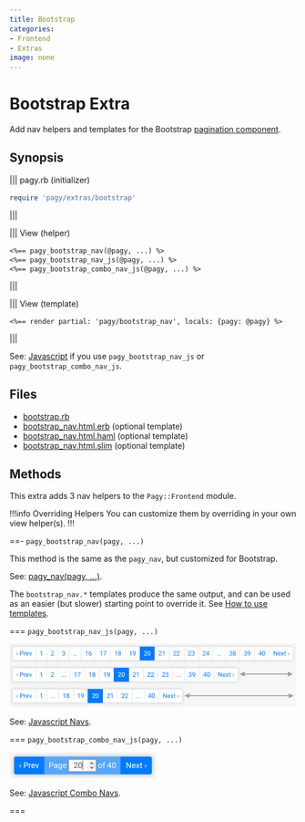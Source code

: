 ```yaml
---
title: Bootstrap
categories:
- Frontend
- Extras
image: none
---
```


# Bootstrap Extra

Add nav helpers and templates for the Bootstrap [pagination component](https://getbootstrap.com/docs/4.1/components/pagination).

## Synopsis

||| pagy.rb (initializer)
```ruby
require 'pagy/extras/bootstrap'
```
|||

||| View (helper)
```erb
<%== pagy_bootstrap_nav(@pagy, ...) %>
<%== pagy_bootstrap_nav_js(@pagy, ...) %>
<%== pagy_bootstrap_combo_nav_js(@pagy, ...) %>
```
|||

||| View (template)
```erb
<%== render partial: 'pagy/bootstrap_nav', locals: {pagy: @pagy} %>
```
|||

See: [Javascript](/docs/api/javascript.md) if you use `pagy_bootstrap_nav_js` or `pagy_bootstrap_combo_nav_js`.

## Files

- [bootstrap.rb](https://github.com/ddnexus/pagy/blob/master/lib/pagy/extras/bootstrap.rb)
- [bootstrap_nav.html.erb](https://github.com/ddnexus/pagy/blob/master/lib/templates/bootstrap_nav.html.erb) (optional template)
- [bootstrap_nav.html.haml](https://github.com/ddnexus/pagy/blob/master/lib/templates/bootstrap_nav.html.haml) (optional template)
- [bootstrap_nav.html.slim](https://github.com/ddnexus/pagy/blob/master/lib/templates/bootstrap_nav.html.slim) (optional template)

## Methods

This extra adds 3 nav helpers to the `Pagy::Frontend` module. 

!!!info Overriding Helpers
You can customize them by overriding in your own view helper(s).
!!!

==- `pagy_bootstrap_nav(pagy, ...)`

This method is the same as the `pagy_nav`, but customized for Bootstrap.

See: [pagy_nav(pagy, ...)](/docs/api/frontend.md#pagy-nav-pagy).

The `bootstrap_nav.*` templates produce the same output, and can be used as an easier (but slower) starting point to override it. See [How to use templates](/docs/how-to.md#use-templates).

=== `pagy_bootstrap_nav_js(pagy, ...)`

![bootstrap_combo_nav_js](/docs/assets/images/bootstrap_nav_js-g.png)

See: [Javascript Navs](/docs/api/javascript/navs.md).

=== `pagy_bootstrap_combo_nav_js(pagy, ...)`

![bootstrap_combo_nav_js](/docs/assets/images/bootstrap_combo_nav_js-g.png)

See: [Javascript Combo Navs](/docs/api/javascript/combo-navs.md).

===
